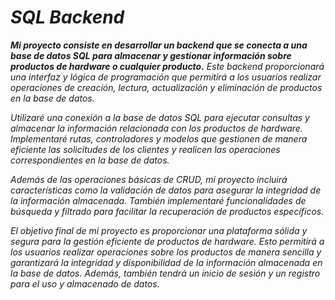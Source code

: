 # **_SQL Backend_**

**_Mi proyecto consiste en desarrollar un backend que se conecta a una base de datos SQL para almacenar y gestionar información sobre productos de hardware o cualquier producto._** _Este backend proporcionará una interfaz y lógica de programación que permitirá a los usuarios realizar operaciones de creación, lectura, actualización y eliminación de productos en la base de datos._

_Utilizaré una conexión a la base de datos SQL para ejecutar consultas y almacenar la información relacionada con los productos de hardware. Implementaré rutas, controladores y modelos que gestionen de manera eficiente las solicitudes de los clientes y realicen las operaciones correspondientes en la base de datos._

_Además de las operaciones básicas de CRUD, mi proyecto incluirá características como la validación de datos para asegurar la integridad de la información almacenada. También implementaré funcionalidades de búsqueda y filtrado para facilitar la recuperación de productos específicos._

_El objetivo final de mi proyecto es proporcionar una plataforma sólida y segura para la gestión eficiente de productos de hardware. Esto permitirá a los usuarios realizar operaciones sobre los productos de manera sencilla y garantizará la integridad y disponibilidad de la información almacenada en la base de datos. Además, también tendrá un inicio de sesión y un registro para el uso y almacenado de datos._
